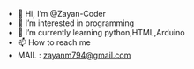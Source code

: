 - 👋 Hi, I’m @Zayan-Coder
- 👀 I’m interested in programming 
- 🌱 I’m currently learning python,HTML,Arduino 
- 📫 How to reach me
- MAIL : zayanm794@gmail.com 

